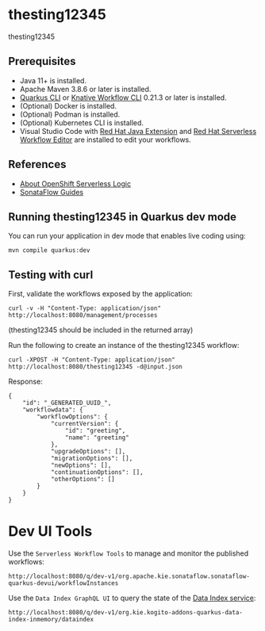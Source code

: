 # thesting12345

thesting12345

## Prerequisites
* Java 11+ is installed.
* Apache Maven 3.8.6 or later is installed.
* [Quarkus CLI](https://quarkus.io/guides/cli-tooling) or [Knative Workflow CLI](https://kiegroup.github.io/kogito-docs/serverlessworkflow/latest/testing-and-troubleshooting/kn-plugin-workflow-overview.html) 0.21.3 or later is installed.
* (Optional) Docker is installed.
* (Optional) Podman is installed.
* (Optional) Kubernetes CLI is installed.
* Visual Studio Code with [Red Hat Java Extension](https://marketplace.visualstudio.com/items?itemName=redhat.java) and 
[Red Hat Serverless Workflow Editor](https://marketplace.visualstudio.com/items?itemName=redhat.vscode-extension-serverless-workflow-editor) 
are installed to edit your workflows.

## References
* [About OpenShift Serverless Logic](https://openshift-knative.github.io/docs/docs/latest/serverless-logic/about.html)
* [SonataFlow Guides](https://kiegroup.github.io/kogito-docs/serverlessworkflow/latest/index.html)

## Running thesting12345 in Quarkus dev mode
You can run your application in dev mode that enables live coding using:

```shell script
mvn compile quarkus:dev
```

## Testing with curl
First, validate the workflows exposed by the application:

```shell script
curl -v -H "Content-Type: application/json" http://localhost:8080/management/processes
```
(thesting12345 should be included in the returned array)

Run the following to create an instance of the thesting12345 workflow:

```shell script
curl -XPOST -H "Content-Type: application/json" http://localhost:8080/thesting12345 -d@input.json
```

Response:
```
{
    "id": "_GENERATED_UUID_",
    "workflowdata": {
        "workflowOptions": {
            "currentVersion": {
                "id": "greeting",
                "name": "greeting"
            },
            "upgradeOptions": [],
            "migrationOptions": [],
            "newOptions": [],
            "continuationOptions": [],
            "otherOptions": []
        }
    }
}
```

# Dev UI Tools
Use the `Serverless Workflow Tools` to manage and monitor the published workflows:
```
http://localhost:8080/q/dev-v1/org.apache.kie.sonataflow.sonataflow-quarkus-devui/workflowInstances
```

Use the `Data Index GraphQL UI` to query the state of the [Data Index service](https://sonataflow.org/serverlessworkflow/main/data-index/data-index-core-concepts.html):
```
http://localhost:8080/q/dev-v1/org.kie.kogito-addons-quarkus-data-index-inmemory/dataindex
```